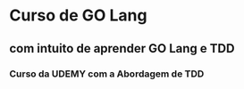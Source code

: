 # Curso de GO Lang

## com intuito de aprender GO Lang e TDD

### Curso da UDEMY com a Abordagem de TDD